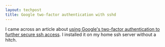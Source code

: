 ```yaml
---
layout: techpost
title: Google two-factor authentication with sshd
---
```


I came across an article about [using Google's two-factor authentication to further secure ssh access](http://www.howtogeek.com/121650/how-to-secure-ssh-with-google-authenticators-two-factor-authentication/). I installed it on my home ssh server without a hitch. 
